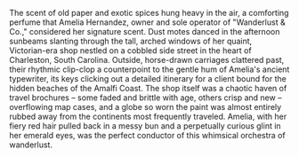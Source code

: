 The scent of old paper and exotic spices hung heavy in the air, a comforting perfume that Amelia Hernandez, owner and sole operator of "Wanderlust & Co.," considered her signature scent.  Dust motes danced in the afternoon sunbeams slanting through the tall, arched windows of her quaint, Victorian-era shop nestled on a cobbled side street in the heart of Charleston, South Carolina.  Outside, horse-drawn carriages clattered past, their rhythmic clip-clop a counterpoint to the gentle hum of Amelia's ancient typewriter, its keys clicking out a detailed itinerary for a client bound for the hidden beaches of the Amalfi Coast.  The shop itself was a chaotic haven of travel brochures – some faded and brittle with age, others crisp and new – overflowing map cases, and a globe so worn the paint was almost entirely rubbed away from the continents most frequently traveled.  Amelia, with her fiery red hair pulled back in a messy bun and a perpetually curious glint in her emerald eyes, was the perfect conductor of this whimsical orchestra of wanderlust.
